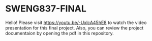 # SWENG837-FINAL

Hello! Please visit https://youtu.be/-UxlcA45hE8 to watch the video presentation for this final project. Also, you can review the project documentaion by opening the pdf in this repository.
